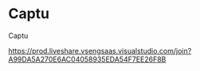 # Captu
Captu

https://prod.liveshare.vsengsaas.visualstudio.com/join?A99DA5A270E6AC04058935EDA54F7EE26F8B

